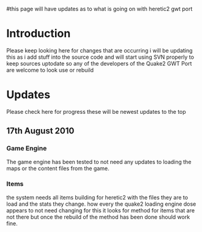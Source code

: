 #this page will have updates as to what is going on with heretic2 gwt port

# Introduction #

Please keep looking here for changes that are occurring i will be updating this as i add stuff into the source code and will start using SVN properly to keep sources uptodate so any of the developers of the Quake2 GWT Port are welcome to look use or rebuild


# Updates #
Please check here for progress these will be newest updates to the top

## 17th August 2010 ##

### Game Engine ###

The game engine has been tested to not need any updates to loading the maps or the content files from the game.

### Items ###

the system needs all items building for heretic2 with the files they are to load and the stats they change. how every the quake2 loading engine dose appears to not need changing for this it looks for method for items that are not there but once the rebuild of the method has been done should work fine.
